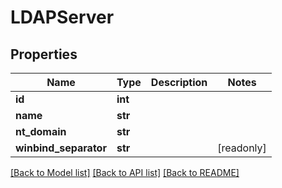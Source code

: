 # LDAPServer


## Properties

Name | Type | Description | Notes
------------ | ------------- | ------------- | -------------
**id** | **int** |  | 
**name** | **str** |  | 
**nt_domain** | **str** |  | 
**winbind_separator** | **str** |  | [readonly] 

[[Back to Model list]](../#documentation-for-models) [[Back to API list]](../#documentation-for-api-endpoints) [[Back to README]](../)


